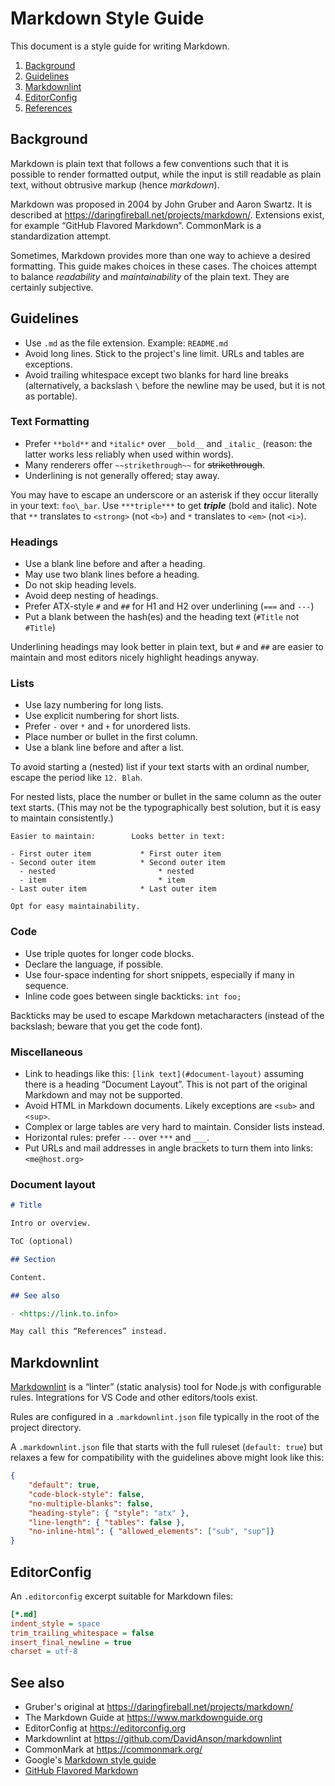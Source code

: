 
# Markdown Style Guide

This document is a style guide for writing Markdown.

1. [Background](#background)
2. [Guidelines](#guidelines)
3. [Markdownlint](#markdownlint)
4. [EditorConfig](#editorconfig)
5. [References](#references)


## Background

Markdown is plain text that follows a few conventions
such that it is possible to render formatted output,
while the input is still readable as plain text, without
obtrusive markup (hence *markdown*).

Markdown was proposed in 2004 by John Gruber and Aaron Swartz.
It is described at <https://daringfireball.net/projects/markdown/>.
Extensions exist, for example “GitHub Flavored Markdown”.
CommonMark is a standardization attempt.

Sometimes, Markdown provides more than one way to achieve
a desired formatting. This guide makes choices in these cases.
The choices attempt to balance *readability* and *maintainability*
of the plain text. They are certainly subjective.


## Guidelines

- Use `.md` as the file extension. Example: `README.md`
- Avoid long lines. Stick to the project's line limit.
  URLs and tables are exceptions.
- Avoid trailing whitespace except two blanks for hard
  line breaks (alternatively, a backslash `\` before
  the newline may be used, but it is not as portable).

### Text Formatting

- Prefer `**bold**` and `*italic*` over `__bold__` and `_italic_`
  (reason: the latter works less reliably when used within words).
- Many renderers offer `~~strikethrough~~` for ~~strikethrough~~.
- Underlining is not generally offered; stay away.

You may have to escape an underscore or an asterisk
if they occur literally in your text: `foo\_bar`.
Use `***triple***` to get ***triple*** (bold and italic).
Note that `**` translates to `<strong>` (not `<b>`)
and `*` translates to `<em>` (not `<i>`).

### Headings

- Use a blank line before and after a heading.
- May use two blank lines before a heading.
- Do not skip heading levels.
- Avoid deep nesting of headings.
- Prefer ATX-style `#` and `##` for H1 and H2
  over underlining (`===` and `---`)
- Put a blank between the hash(es) and the heading text
  (`#Title` not `#Title`)

Underlining headings may look better in plain text,
but `#` and `##` are easier to maintain and most
editors nicely highlight headings anyway.

### Lists

- Use lazy numbering for long lists.
- Use explicit numbering for short lists.
- Prefer `-` over `*` and `+` for unordered lists.
- Place number or bullet in the first column.
- Use a blank line before and after a list.

To avoid starting a (nested) list if your text starts
with an ordinal number, escape the period like `12. Blah`.

For nested lists, place the number or bullet
in the same column as the outer text starts.
(This may not be the typographically best solution,
but it is easy to maintain consistently.)

```text
Easier to maintain:        Looks better in text:

- First outer item           * First outer item
- Second outer item          * Second outer item
  - nested                       * nested
  - item                         * item
- Last outer item            * Last outer item

Opt for easy maintainability.
```

### Code

- Use triple quotes for longer code blocks.
- Declare the language, if possible.
- Use four-space indenting for short snippets,
  especially if many in sequence.
- Inline code goes between single backticks: `int foo;`

Backticks may be used to escape Markdown metacharacters
(instead of the backslash; beware that you get the code font).

### Miscellaneous

- Link to headings like this: `[link text](#document-layout)`
  assuming there is a heading “Document Layout”. This is
  not part of the original Markdown and may not be supported.
- Avoid HTML in Markdown documents.
  Likely exceptions are `<sub>` and `<sup>`.
- Complex or large tables are very hard to maintain.
  Consider lists instead.
- Horizontal rules: prefer `---` over `***` and `___`.
- Put URLs and mail addresses in angle brackets to turn
  them into links: `<me@host.org>`

### Document layout

```markdown
# Title

Intro or overview.

ToC (optional)

## Section

Content.

## See also

- <https://link.to.info>

May call this “References” instead.
```


## Markdownlint

[Markdownlint](https://github.com/DavidAnson/markdownlint)
is a “linter” (static analysis) tool for Node.js with
configurable rules. Integrations for VS Code and other
editors/tools exist.

Rules are configured in a `.markdownlint.json` file
typically in the root of the project directory.

A `.markdownlint.json` file that starts with the full ruleset
(`default: true`) but relaxes a few for compatibility with the
guidelines above might look like this:

```json
{
    "default": true,
    "code-block-style": false,
    "no-multiple-blanks": false,
    "heading-style": { "style": "atx" },
    "line-length": { "tables": false },
    "no-inline-html": { "allowed_elements": ["sub", "sup"]}
}
```


## EditorConfig

An `.editorconfig` excerpt suitable for Markdown files:

```ini
[*.md]
indent_style = space
trim_trailing_whitespace = false
insert_final_newline = true
charset = utf-8
```


## See also

- Gruber's original at <https://daringfireball.net/projects/markdown/>
- The Markdown Guide at <https://www.markdownguide.org>
- EditorConfig at <https://editorconfig.org>
- Markdownlint at <https://github.com/DavidAnson/markdownlint>
- CommonMark at <https://commonmark.org/>
- Google's [Markdown style guide](http://google.github.io/styleguide/docguide/style.html)
- [GitHub Flavored Markdown](https://github.github.com/gfm/)
